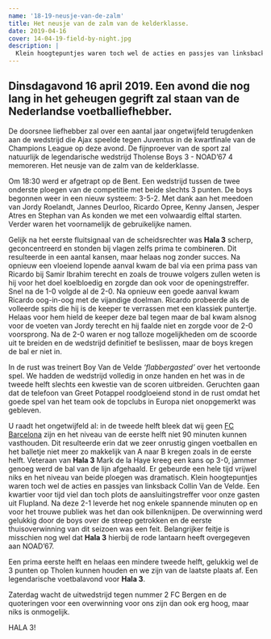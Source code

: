 ```yaml
---
name: '18-19-neusje-van-de-zalm'
title: Het neusje van de zalm van de kelderklasse.
date: 2019-04-16
cover: 14-04-19-field-by-night.jpg
description: |
  Klein hoogtepuntjes waren toch wel de acties en passjes van linksback Collin Van de Velde.
---
```


## Dinsdagavond 16 april 2019. Een avond die nog lang in het geheugen gegrift zal staan van de Nederlandse voetballiefhebber.

De doorsnee liefhebber zal over een aantal jaar ongetwijfeld terugdenken aan de wedstrijd die Ajax speelde tegen Juventus in de kwartfinale van de Champions League op deze avond. De fijnproever van de sport zal natuurlijk de legendarische wedstrijd Tholense Boys 3 - NOAD’67 4 memoreren. Het neusje van de zalm van de kelderklasse.

Om 18:30 werd er afgetrapt op de Bent. Een wedstrijd tussen de twee onderste ploegen van de competitie met beide slechts 3 punten. De boys begonnen weer in een nieuw systeem: 3-5-2. Met dank aan het meedoen van Jordy Roelandt, Jannes Deurloo, Ricardo Opree, Kenny Jansen, Jesper Atres en Stephan van As konden we met een volwaardig elftal starten. Verder waren het voornamelijk de gebruikelijke namen.

Gelijk na het eerste fluitsignaal van de scheidsrechter was **Hala 3** scherp, geconcentreerd en stonden bij vlagen zelfs prima te combineren. Dit resulteerde in een aantal kansen, maar helaas nog zonder succes. Na opnieuw een vloeiend lopende aanval kwam de bal via een prima pass van Ricardo bij Samir Ibrahim terecht en zoals de trouwe volgers zullen weten is hij voor het doel koelbloedig en zorgde dan ook voor de openingstreffer. Snel na de 1-0 volgde al de 2-0. Na opnieuw een goede aanval kwam Ricardo oog-in-oog met de vijandige doelman. Ricardo probeerde als de volleerde spits die hij is de keeper te verrassen met een klassiek puntertje. Helaas voor hem hield de keeper deze bal tegen maar de bal kwam alsnog voor de voeten van Jordy terecht en hij faalde niet en zorgde voor de 2-0 voorsprong. Na de 2-0 waren er nog talloze mogelijkheden om de scoorde uit te breiden en de wedstrijd definitief te beslissen, maar de boys kregen de bal er niet in.

In de rust was treinert Boy Van de Velde _‘flabbergasted’_ over het vertoonde spel. We hadden de wedstrijd volledig in onze handen en het was in de tweede helft slechts een kwestie van de scoren uitbreiden. Geruchten gaan dat de telefoon van Greet Potappel roodgloeiend stond in de rust omdat het goede spel van het team ook de topclubs in Europa niet onopgemerkt was gebleven.

U raadt het ongetwijfeld al: in de tweede helft bleek dat wij geen [FC Barcelona](# 'Middelmatige club uit Spanje') zijn en het niveau van de eerste helft niet 90 minuten kunnen vasthouden. Dit resulteerde erin dat we zeer onrustig gingen voetballen en het balletje niet meer zo makkelijk van A naar B kregen zoals in de eerste helft. Veteraan van **Hala 3** Mark de la Haye kreeg een kans op 3-0, jammer genoeg werd de bal van de lijn afgehaald. Er gebeurde een hele tijd vrijwel niks en het niveau van beide ploegen was dramatisch. Klein hoogtepuntjes waren toch wel de acties en passjes van linksback Collin Van de Velde. Een kwartier voor tijd viel dan toch plots de aansluitingstreffer voor onze gasten uit Flupland. Na deze 2-1 leverde het nog enkele spannende minuten op en voor het trouwe publiek was het dan ook billenknijpen. De overwinning werd gelukkig door de boys over de streep getrokken en de eerste thuisoverwinning van dit seizoen was een feit. Belangrijker feitje is misschien nog wel dat **Hala 3** hierbij de rode lantaarn heeft overgegeven aan NOAD’67.

Een prima eerste helft en helaas een mindere tweede helft, gelukkig wel de 3 punten op Tholen kunnen houden en we zijn van de laatste plaats af. Een legendarische voetbalavond voor **Hala 3**.

Zaterdag wacht de uitwedstrijd tegen nummer 2 FC Bergen en de quoteringen voor een overwinning voor ons zijn dan ook erg hoog, maar niks is onmogelijk.

HALA 3!
